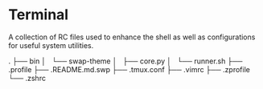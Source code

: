 # Terminal

A collection of RC files used to enhance the shell as well as configurations for useful system utilities.

.
├── bin
│   └── swap-theme
│       ├── core.py
│       └── runner.sh
├── .profile
├── .README.md.swp
├── .tmux.conf
├── .vimrc
├── .zprofile
└── .zshrc

